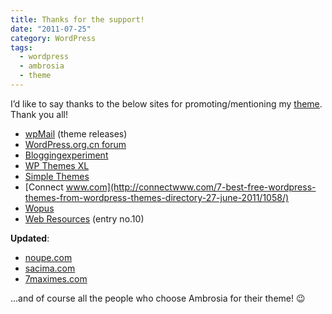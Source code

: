 ```yaml
---
title: Thanks for the support!
date: "2011-07-25"
category: WordPress
tags:
  - wordpress
  - ambrosia
  - theme
---
```


I’d like to say thanks to the below sites for promoting/mentioning my [theme](http://wordpress.org/extend/themes/ambrosia "Ambrosia WordPress theme"). Thank you all!

- [wpMail](http://wpmail.me/newsletter/7/) (theme releases)
- [WordPress.org.cn forum](http://wordpress.org.cn/thread-89958-1-1.html)
- [Bloggingexperiment](http://bloggingexperiment.com/free-wordpress-themes/ambrosia-theme/)
- [WP Themes XL](http://www.wpthemesxl.com/2011/06/ambrosia-wordpress-theme/)
- [Simple Themes](http://free.simplethemes.org/ambrosia.php)
- [Connect www.com](http://connectwww.com/7-best-free-wordpress-themes-from-wordpress-themes-directory-27-june-2011/1058/)
- [Wopus](http://themes.wopus.org/wpthemes/two-column/4599.html)
- [Web Resources](http://www.web-resources.eu/archives/38-%CE%B4%CF%89%CF%81%CE%B5%CE%AC%CE%BD-wordpress-themes) (entry no.10)

**Updated**:

- [noupe.com](http://www.noupe.com/wordpress/50-great-free-wordpress-themes-from-2011.html)
- [sacima.com](http://sacima.com/iphone-ipad-apps/50-great-free-wordpress-themes-from-2011/)
- [7maximes.com](http://www.7maximes.com/50-great-free-wordpress-themes-from-2011/)

...and of course all the people who choose Ambrosia for their theme! 😉
